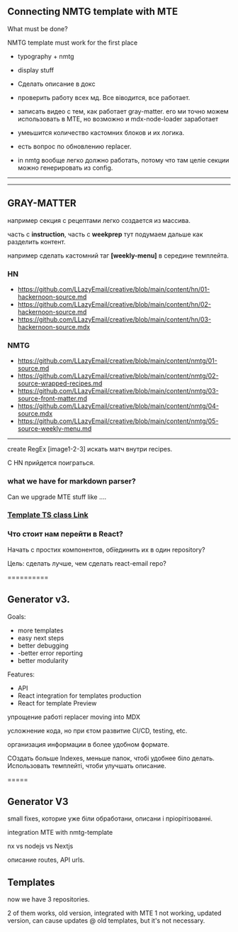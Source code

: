 ## Connecting NMTG template with MTE

What must be done?

NMTG template must work for the first place

- typography + nmtg
- display stuff

- Сделать описание в докс
- проверить работу всех мд. Все віводится, все работает.
- записать видео с тем, как работает gray-matter. его ми точно можем использовать в МТЕ, но возможно и mdx-node-loader заработает
- умеьшится количество кастомних блоков и их логика.
- есть вопрос по обновлению replacer.

- in nmtg вообще легко должно работать, потому что там целіе секции можно генерировать из config.

---

---

## GRAY-MATTER


например секция с рецептами легко создается из массива.


часть с **instruction**, часть c **weekprep**
тут подумаем дальше как разделить контент.


например сделать кастомний таг **[weekly-menu]** в середине темплейта.


### HN
- https://github.com/LLazyEmail/creative/blob/main/content/hn/01-hackernoon-source.md
- https://github.com/LLazyEmail/creative/blob/main/content/hn/02-hackernoon-source.md
- https://github.com/LLazyEmail/creative/blob/main/content/hn/03-hackernoon-source.mdx

### NMTG
- https://github.com/LLazyEmail/creative/blob/main/content/nmtg/01-source.md
- https://github.com/LLazyEmail/creative/blob/main/content/nmtg/02-source-wrapped-recipes.md
- https://github.com/LLazyEmail/creative/blob/main/content/nmtg/03-source-front-matter.md
- https://github.com/LLazyEmail/creative/blob/main/content/nmtg/04-source.mdx
- https://github.com/LLazyEmail/creative/blob/main/content/nmtg/05-source-weekly-menu.md


----

create RegEx [image1-2-3] искать матч внутри recipes. 

C HN прийдется поиграться.

### what we have for markdown parser?

Can we upgrade MTE stuff like ....







### [Template TS class Link](https://github.com/LLazyEmail/documentation/blob/main/docs/templates/template-class-typescript.md)




### **Что стоит нам перейти в React?** 

Начать с простих компонентов, обїединить их в один repository?

Цель: сделать лучше, чем сделать react-email repo?



==========


## Generator v3.

Goals:
- more templates
- easy next steps
- better debugging
- -better error reporting
- better modularity


Features:
- API
- React integration for templates production
- React for template Preview

упрощение работі replacer
moving into MDX

усложнение кода, но при єтом развитие CI/CD, testing, etc.

организация информации в более удобном формате.


СОздать больше Indexes, меньше папок, чтобі удобнее біло делать. Использовать темплейті, чтоби улучшать описание.


=====


## Generator V3
small fixes, которие уже біли обработани, описани і пріорітізованні.

integration MTE with nmtg-template

nx vs nodejs vs Nextjs

описание routes, API urls.


## Templates
now we have 3 repositories.

2 of them works, old version, integrated with MTE
1 not working, updated version, can cause updates @ old templates, but it's not necessary.

